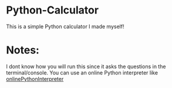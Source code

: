 # Python-Calculator
This is a simple Python calculator I made myself!

# Notes:
I dont know how you will run this since it asks the questions in the terminal/console.
You can use an online Python interpreter like [onlinePythonInterpreter][1]

[1]: https://www.online-python.com "this one!"
